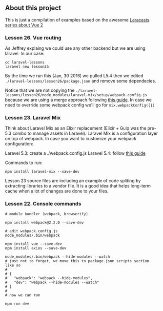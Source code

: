 ## About this project

This is just a compilation of examples based on the awesome [Laracasts series about Vue 2](https://laracasts.com/series/learn-vue-2-step-by-step)

### Lesson 26. Vue routing
As Jeffrey explaing we could use any other backend but we are using laravel. In our case:

```
cd laravel-lessons
laravel new lesson26
```

By the time we run this (Jan, 30 2016) we pulled L5.4 then we edited `./laravel-lessons/lesson26/package.json` and remove some dependecies.

Notice that we are not copying the `./laravel-lessons/lesson26/node_modules/laravel-mix/setup/webpack.config.js` because we are using a merge approach following [this guide](https://laravel.com/docs/5.4/mix#custom-webpack-configuration). In case we need to override some webpack config we'll go for `mix.webpackConfig({})`



### Lesson 23. Laravel Mix

Think about Laravel Mix as an Elixir replacement (Elixir + Gulp was the pre-5.3 combo to manage assets in Laravel). Laravel Mix is a configuration layer on top of webpack. In case you want to customize your webpack configuration:

Laravel 5.3: create a ./webpack.config.js
Laravel 5.4: follow [this guide](https://laravel.com/docs/5.4/mix#custom-webpack-configuration)

Commands to run:

```
npm install laravel-mix --save-dev
```

Lesson 23 source files are including an example of code spliting by extracting libraries to a vendor file. It is a good idea that helps long-term cache when a lot of changes are done to your files.

### Lesson 22. Console commands

```
# module bundler (webpack, browserify)

npm install webpack@2.2.0 --save-dev

# edit webpack.config.js
node_modules/.bin/webpack

npm install vue --save-dev
npm install axios --save-dev

node_modules/.bin/webpack --hide-modules --watch
# just not to forget, we move this to package.json scripts section like so
#
# {
#   "webpack": "webpack --hide-modules",
#   "dev": "webpack --hide-modules --watch"
# }
#
# now we can run 

npm run dev


```
